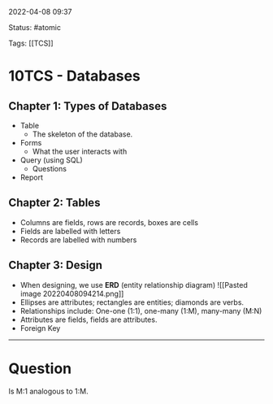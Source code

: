 2022-04-08 09:37

Status: #atomic

Tags: [[TCS]]

# 10TCS - Databases
## Chapter 1: Types of Databases
- Table
	- The skeleton of the database.
- Forms
	- What the user interacts with
- Query (using SQL)
	- Questions
- Report
## Chapter 2: Tables
- Columns are fields, rows are records, boxes are cells
- Fields are labelled with letters
- Records are labelled with numbers
## Chapter 3: Design
- When designing, we use **ERD** (entity relationship diagram)
![[Pasted image 20220408094214.png]]
- Ellipses are attributes; rectangles are entities; diamonds are verbs.
- Relationships include: One-one (1:1), one-many (1:M), many-many (M:N)
- Attributes are fields, fields are attributes.
- Foreign Key


---
# Question
Is M:1 analogous to 1:M.
